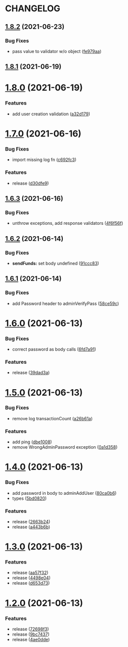 # CHANGELOG

## [1.8.2](https://github.com/LukeeeeBennett/ccash-client-js/compare/v1.8.1...v1.8.2) (2021-06-23)


### Bug Fixes

* pass value to validator w/o object ([fe979aa](https://github.com/LukeeeeBennett/ccash-client-js/commit/fe979aa9a0f621842e144aec0fff74827be7e04b))

## [1.8.1](https://github.com/LukeeeeBennett/ccash-client-js/compare/v1.8.0...v1.8.1) (2021-06-19)

# [1.8.0](https://github.com/LukeeeeBennett/ccash-client-js/compare/v1.7.0...v1.8.0) (2021-06-19)


### Features

* add user creation validation ([a32d179](https://github.com/LukeeeeBennett/ccash-client-js/commit/a32d179699c361910a036f55fc089524661b2f16))

# [1.7.0](https://github.com/LukeeeeBennett/ccash-client-js/compare/v1.6.3...v1.7.0) (2021-06-16)


### Bug Fixes

* import missing log fn ([c692fc3](https://github.com/LukeeeeBennett/ccash-client-js/commit/c692fc3c17b4c4517664b1800dacff019ef3e73e))


### Features

* release ([d30dfe9](https://github.com/LukeeeeBennett/ccash-client-js/commit/d30dfe947d1e62de3f8211ccabd252d52b3a13bc))

## [1.6.3](https://github.com/LukeeeeBennett/ccash-client-js/compare/v1.6.2...v1.6.3) (2021-06-16)


### Bug Fixes

* unthrow exceptions, add response validators ([4f6f56f](https://github.com/LukeeeeBennett/ccash-client-js/commit/4f6f56f90df753a1bb94924cd674dd98dedc8b94))

## [1.6.2](https://github.com/LukeeeeBennett/ccash-client-js/compare/v1.6.1...v1.6.2) (2021-06-14)


### Bug Fixes

* **sendFunds:** set body undefined ([91ccc83](https://github.com/LukeeeeBennett/ccash-client-js/commit/91ccc8324fabc5cba6f6411f8b8f84374262ffa8))

## [1.6.1](https://github.com/LukeeeeBennett/ccash-client-js/compare/v1.6.0...v1.6.1) (2021-06-14)


### Bug Fixes

* add Password header to adminVerifyPass ([58ce59c](https://github.com/LukeeeeBennett/ccash-client-js/commit/58ce59c9eeeea2d7952bb90e49335604b39bf374))

# [1.6.0](https://github.com/LukeeeeBennett/ccash-client-js/compare/v1.5.0...v1.6.0) (2021-06-13)


### Bug Fixes

* correct password as body calls ([6fd7a91](https://github.com/LukeeeeBennett/ccash-client-js/commit/6fd7a91422c74f5b0c2bea951db160e3d6bb4dfc))


### Features

* release ([39dad3a](https://github.com/LukeeeeBennett/ccash-client-js/commit/39dad3a037c6151915288401f68ecdad2b2ac0f4))

# [1.5.0](https://github.com/LukeeeeBennett/ccash-client-js/compare/v1.4.0...v1.5.0) (2021-06-13)


### Bug Fixes

* remove log transactionCount ([a26b61a](https://github.com/LukeeeeBennett/ccash-client-js/commit/a26b61aeecda844dc2e9e043aeeacad71d813dd7))


### Features

* add ping ([dbe1008](https://github.com/LukeeeeBennett/ccash-client-js/commit/dbe1008850d68ee871b153fbca1c410d668601e9))
* remove WrongAdminPassword exception ([0a1d358](https://github.com/LukeeeeBennett/ccash-client-js/commit/0a1d35812d31032e114fbfb983e39f4a3cc7775a))

# [1.4.0](https://github.com/LukeeeeBennett/ccash-client-js/compare/v1.3.0...v1.4.0) (2021-06-13)


### Bug Fixes

* add password in body to adminAddUser ([80ca0b6](https://github.com/LukeeeeBennett/ccash-client-js/commit/80ca0b6800725b6e814a3a07974da796caa03c6a))
* types ([5bd0820](https://github.com/LukeeeeBennett/ccash-client-js/commit/5bd08201d75acb83574ac35e9c0317e835713746))


### Features

* release ([2663b24](https://github.com/LukeeeeBennett/ccash-client-js/commit/2663b2422057c0ebe5d054aee0d1793973b6bbb4))
* release ([a443b6b](https://github.com/LukeeeeBennett/ccash-client-js/commit/a443b6bba10c5d512b92d02bdd0dc80a29519e19))

# [1.3.0](https://github.com/LukeeeeBennett/ccash-client-js/compare/v1.2.0...v1.3.0) (2021-06-13)


### Features

* release ([aa57f32](https://github.com/LukeeeeBennett/ccash-client-js/commit/aa57f32701c0d4add0a131a487b44a2ca5be4977))
* release ([4498e04](https://github.com/LukeeeeBennett/ccash-client-js/commit/4498e04e3177251ca4ba8cd046742d4868420255))
* release ([d653d73](https://github.com/LukeeeeBennett/ccash-client-js/commit/d653d736064c8733c9959ad788f8a4c0d53f7b81))

# [1.2.0](https://github.com/LukeeeeBennett/ccash-client-js/compare/v1.1.0...v1.2.0) (2021-06-13)


### Features

* release ([72698f3](https://github.com/LukeeeeBennett/ccash-client-js/commit/72698f326081bcc4b16138f5d344418bdb2b12f4))
* release ([9bc7437](https://github.com/LukeeeeBennett/ccash-client-js/commit/9bc7437daefc9c7d9378c40ee5a1d2a6d3740c5e))
* release ([4ae0dde](https://github.com/LukeeeeBennett/ccash-client-js/commit/4ae0dde4eb22cb839c9c3e342fcc66ec06368516))
